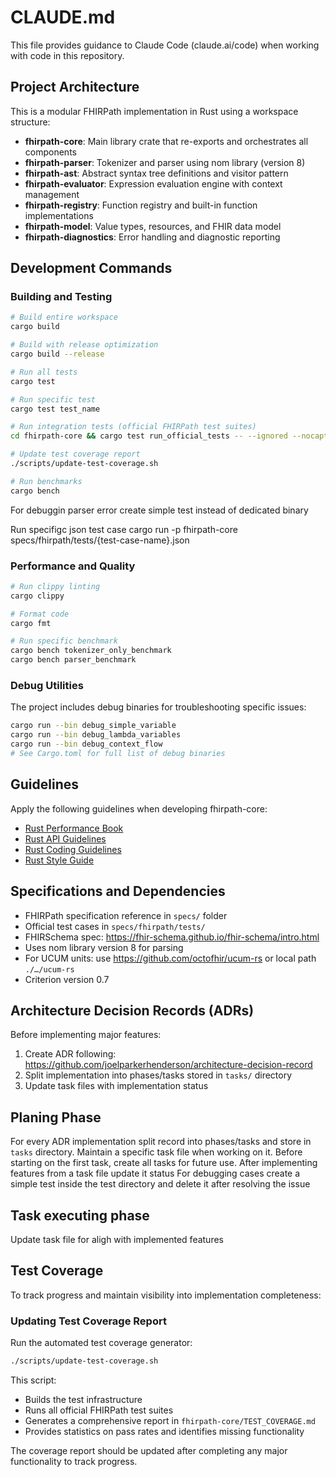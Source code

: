 # CLAUDE.md

This file provides guidance to Claude Code (claude.ai/code) when working with code in this repository.

## Project Architecture

This is a modular FHIRPath implementation in Rust using a workspace structure:

- **fhirpath-core**: Main library crate that re-exports and orchestrates all components
- **fhirpath-parser**: Tokenizer and parser using nom library (version 8)
- **fhirpath-ast**: Abstract syntax tree definitions and visitor pattern
- **fhirpath-evaluator**: Expression evaluation engine with context management
- **fhirpath-registry**: Function registry and built-in function implementations
- **fhirpath-model**: Value types, resources, and FHIR data model
- **fhirpath-diagnostics**: Error handling and diagnostic reporting

## Development Commands

### Building and Testing
```bash
# Build entire workspace
cargo build

# Build with release optimization  
cargo build --release

# Run all tests
cargo test

# Run specific test
cargo test test_name

# Run integration tests (official FHIRPath test suites)
cd fhirpath-core && cargo test run_official_tests -- --ignored --nocapture

# Update test coverage report
./scripts/update-test-coverage.sh

# Run benchmarks
cargo bench
```

For debuggin parser error create simple test instead of dedicated binary 

Run specifigc json test case 
cargo run -p fhirpath-core specs/fhirpath/tests/{test-case-name}.json

### Performance and Quality
```bash
# Run clippy linting
cargo clippy

# Format code
cargo fmt

# Run specific benchmark
cargo bench tokenizer_only_benchmark
cargo bench parser_benchmark
```

### Debug Utilities
The project includes debug binaries for troubleshooting specific issues:
```bash
cargo run --bin debug_simple_variable
cargo run --bin debug_lambda_variables
cargo run --bin debug_context_flow
# See Cargo.toml for full list of debug binaries
```

## Guidelines

Apply the following guidelines when developing fhirpath-core:
- [Rust Performance Book](https://nnethercote.github.io/perf-book/)
- [Rust API Guidelines](https://rust-lang.github.io/api-guidelines/)
- [Rust Coding Guidelines](https://rust-lang.github.io/rust-clippy/master/index.html)
- [Rust Style Guide](https://rust-lang.github.io/rust-style-guide/)

## Specifications and Dependencies

- FHIRPath specification reference in `specs/` folder
- Official test cases in `specs/fhirpath/tests/` 
- FHIRSchema spec: https://fhir-schema.github.io/fhir-schema/intro.html
- Uses nom library version 8 for parsing
- For UCUM units: use https://github.com/octofhir/ucum-rs or local path `./…/ucum-rs`
- Criterion version 0.7


## Architecture Decision Records (ADRs)

Before implementing major features:
1. Create ADR following: https://github.com/joelparkerhenderson/architecture-decision-record
2. Split implementation into phases/tasks stored in `tasks/` directory  
3. Update task files with implementation status

## Planing Phase

For every ADR implementation split record into phases/tasks and store in `tasks` directory. Maintain a specific task file when working on it. Before starting on the first task, create all tasks for future use. After implementing features from a task file update it status
For debugging cases create a simple test inside the test directory and delete it after resolving the issue


## Task executing phase
Update task file for aligh with implemented features


## Test Coverage

To track progress and maintain visibility into implementation completeness:

### Updating Test Coverage Report
Run the automated test coverage generator:
```bash
./scripts/update-test-coverage.sh
```

This script:
- Builds the test infrastructure 
- Runs all official FHIRPath test suites
- Generates a comprehensive report in `fhirpath-core/TEST_COVERAGE.md`
- Provides statistics on pass rates and identifies missing functionality

The coverage report should be updated after completing any major functionality to track progress.
